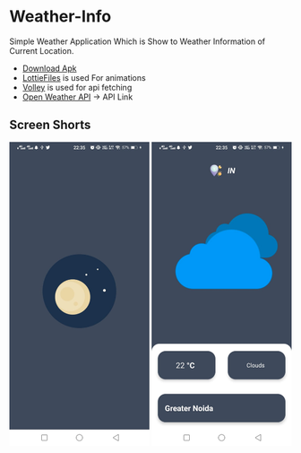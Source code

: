 # Weather-Info
Simple Weather Application Which is Show to Weather Information of Current Location.

- [Download Apk](https://github.com/SHabaj-dev/Weather-Info/blob/main/weather.apk)
- [LottieFiles](https://lottiefiles.com/blog/working-with-lottie/getting-started-with-lottie-animations-in-android-app/) is used For animations
- [Volley](https://google.github.io/volley/) is used for api fetching
- [Open Weather API](https://openweathermap.org/api) -> API Link


## Screen Shorts

 <img src="https://github.com/SHabaj-dev/Weather-Info/blob/main/ScreenShorts/SplashScreen.jpeg" width="250" title="Splash Screen">    <img src="https://github.com/SHabaj-dev/Weather-Info/blob/main/ScreenShorts/Main.jpeg" width="250" title="Main Screen">
